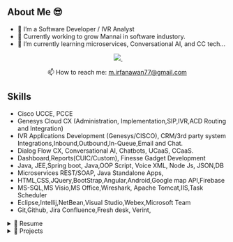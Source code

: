 ## About Me 😎

<!--
**malik-irfan/malik-irfan** is a ✨ _special_ ✨ repository because its `README.md` (this file) appears on your GitHub profile.

Here are some ideas to get you started: -->

- 🔭 I’m a Software Developer / IVR Analyst
- 🦚 Currently working to grow Mannai in software industory.
- 🌱 I’m currently learning microservices, Conversational AI, and CC tech...
<!-- - 👯 I’m looking to collaborate on ...
*- 🤔 I’m looking for help with ...
- 💬 Ask me about ...
- 📫 How to reach me: ...
- 😄 Pronouns: ...
- ⚡ Fun fact: ...
-->

<p align='center'>
 &nbsp;&nbsp;
  <a href="https://linkedin.com/in/im-irfanmalik">
    <img src="https://img.shields.io/badge/linkedin-%230077B5.svg?&style=for-the-badge&logo=linkedin&logoColor=white" />
  </a>&nbsp;&nbsp;
</p>



<p align='center'>
  📫 How to reach me: <a href='mailto:m.irfanawan77@gmail.com'>m.irfanawan77@gmail.com</a>
</p>


## Skills
- Cisco UCCE, PCCE
- Genesys Cloud CX (Administration, Implementation,SIP,IVR,ACD Routing and Integration)
- IVR Applications Development (Genesys/CISCO), CRM/3rd party system Integrations,Inbound,Outbound,In-Queue,Email and Chat.
- Dialog Flow CX, Conversational AI, Chatbots, UCaaS, CCaaS.
- Dashboard,Reports(CUIC/Custom), Finesse Gadget Development
- Java, JEE,Spring boot, Java,OOP Script, Voice XML, Node Js, JSON,DB
- Microservices REST/SOAP, Java Standalone Apps,
- HTML,CSS,JQuery,BootStrap,Angular,Android,Google map API,Firebase
- MS-SQL,MS Visio,MS Office,Wireshark, Apache Tomcat,IIS,Task Scheduler
- Eclipse,Intellij,NetBean,Visual Studio,Webex,Microsoft Team
- Git,Github, Jira Confluence,Fresh desk, Verint, 






<details>
  <summary>📃 Resume</summary>


## Experience

### Telecom & Network Consultant
<div>
    <div align=""> <bold>📆 2023 - Present </bold> </div>
</div>
<div >
    <div align=""> <bold>📍 Mannai Corporation QPSC</bold> </div>
</div>
Leading the call center operations with expertise in IVR applications, Adapter development, report generation(CUIC/Custom) and ensuring smooth UCCE/PCCE and NOC support. Build dynamic IVR call flows integrated with CRM, Verint and 3rd party system, an adapter connecting Freshchat and Verint, reports on customer requirements,handling databases. Build conversation AI chatbot Google dialog flow CX - VXML, Java,JSON,Cisco CUIC,MS SQL,Transact-sql 



### Senior Project Engineer Voice
<div>
    <div align=""> <bold>📆 Dec 21 - Jan 22 </bold> </div>
</div>
<div >
    <div align=""> <bold>📍 Mindbridge</bold> </div>
</div>
Worked with the Mindbridge and Telenor team to oversee the projects comprehensively. Project requirements, designing, developing, testing and deployment. Developed 4 IVR applications and 7+ revamped which decreased 45% agent utilization, dashboard to show customer interaction history.   - VXML, Java,JSON,Cisco CUIC,MS SQL,Transact-sql,Node Js




### Project Development Specialist 
<div>
    <div align=""> <bold>📆 Jul 18- Nov 21 </bold> </div>
</div>
<div >
    <div align=""> <bold>📍 MExpertflow</bold> </div>
</div>
Developed 13+ IVR applications (Self Service, Integrated CRM/3rd party), One Window Finesse Gadget(integrated with multiple backend systems), 7+ Adapters & Microservices. -  VXML, Java,Node Js, Angular, HTML, CSS, Java Script, REST/SOAP, DB,SP,Transact-sql, Docker.  (PTCL, Telenor, Bank Misr, MCB, KCB Bank Kenya)







## Education

- 📖 **Bachelor of Computer Science**\
📆 2013 - 2017\
📍 **University of Sargodha** - Punjab, Pakistan

</details>














<!-- Project Detail -->




<details>
  <summary>📃 Projects</summary>


## Freshchat Text Interaction Capture Adapter
📆 2024

**What is it?**\
The Verint Freshchat Adapter provides organization with the ability to ingest Freshchat messaging, chat interactions into the Verint for use throught the suite of Verint applications.


**How does it work?**\
The Verint Freshcaht Text Interaction Adapter is an out-of-box capability that supports extraction of interaction data from Freshchat APIs and ingestion into Verint EDM.

Once configured, the adapter connects to Freshchat and brings text interactions into Verint EDM in near real-time. Once interactions are available within Verint EDM, they will be normalized among other EDM Interactions and seamlessly available for Search, Replay, Quality Monitoring, Text Analytics any other Verint applications which utilize captured interactions.

The Freshchat Text Interaction Adapter is built with features which ensure that data is not lost and extract data for specific channel. 


**What is required to implement?**\
To implement the Freshchat Interaction Adapter, customer need:
* Freshchat Cloud Environment, Freshchat Messaging
* Verint Engagement Data Management (in addition, Verint Quality Monitoring and Verint Text Analytic)
* API keys and associated configuration values for Freshchat and Verint EDM and/or Text Analytics

<div align="center">
    <img src="./Projects/project_design/Freshchat Text Ingestion Adapter.jpg" width="600" height="400"/>
</div>


**What are the benifits?**\
The Freshchat Text Interaction Adapter key benifits:\
* Help organization manage all their customer interactions in one place through Verint Engagement Data Management (EDM)
* Allow organizations to use Verint Quality Management to evaluate the quality of those interactions which occur through Freshchat communication platform
* Enable Verint Text Analytics to process Freshchat Chat interactions and gain insights through sentiment analysis, categorization, and key driver analysis

</details>


